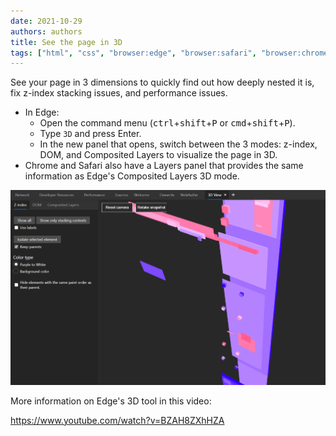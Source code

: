 ```yaml
---
date: 2021-10-29
authors: authors
title: See the page in 3D
tags: ["html", "css", "browser:edge", "browser:safari", "browser:chrome"]
---
```

See your page in 3 dimensions to quickly find out how deeply nested it is, fix z-index stacking issues, and performance issues.

* In Edge:
  * Open the command menu (<kbd>ctrl</kbd>+<kbd>shift</kbd>+<kbd>P</kbd> or <kbd>cmd</kbd>+<kbd>shift</kbd>+<kbd>P</kbd>).
  * Type `3D` and press Enter.
  * In the new panel that opens, switch between the 3 modes: z-index, DOM, and Composited Layers to visualize the page in 3D.
* Chrome and Safari also have a Layers panel that provides the same information as Edge's Composited Layers 3D mode.

![Screenshot of the 3D view tool showing a page's z-index stacking tree as a 3d scene](/assets/img/see-the-page-in-3d.png)

More information on Edge's 3D tool in this video: 

https://www.youtube.com/watch?v=BZAH8ZXhHZA
